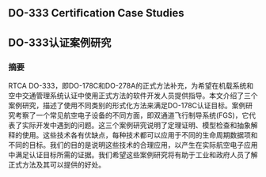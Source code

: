## DO-333 Certiﬁcation Case Studies
## DO-333认证案例研究

### 摘要
RTCA DO-333，即DO-178C和DO-278A的正式方法补充，为希望在机载系统和空中交通管理系统认证中使用正式方法的软件开发人员提供指导。本文介绍了三个案例研究，描述了使用不同类别的形式化方法来满足DO-178C认证目标。案例研究考察了一个常见航空电子设备的不同方面，即双通道飞行制导系统(FGS)，它代表了实际开发中遇到的问题。这三个案例研究说明了定理证明、模型检查和抽象解释的使用。这些技术各有优缺点，每种技术都可以应用于不同的生命周期数据项和不同的目标。我们的目的是说明这些技术的合理应用，以产生在实际航空电子应用中满足认证目标所需的证据。我们希望这些案例研究将有助于工业和政府人员了解正式方法及其可以提供的好处。